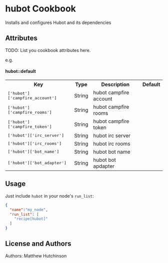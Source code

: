 hubot Cookbook
==============
Installs and configures Hubot and its dependencies

Attributes
----------
TODO: List you cookbook attributes here.

e.g.
#### hubot::default
<table>
  <tr>
    <th>Key</th>
    <th>Type</th>
    <th>Description</th>
    <th>Default</th>
  </tr>
  <tr>
    <td><tt>['hubot']['campfire_account']</tt></td>
    <td>String</td>
    <td>hubot campfire account</td>
    <td><tt></tt></td>
  </tr>
  <tr>
    <td><tt>['hubot']['campfire_rooms']</tt></td>
    <td>String</td>
    <td>hubot campfire rooms</td>
    <td><tt></tt></td>
  </tr>
  <tr>
    <td><tt>['hubot']['campfire_token']</tt></td>
    <td>String</td>
    <td>hubot campfire token</td>
    <td><tt></tt></td>
  </tr>
  <tr>
    <td><tt>['hubot']['irc_server']</tt></td>
    <td>String</td>
    <td>hubot irc server</td>
    <td><tt></tt></td>
  </tr>
  <tr>
    <td><tt>['hubot']['irc_rooms']</tt></td>
    <td>String</td>
    <td>hubot irc rooms</td>
    <td><tt></tt></td>
  </tr>
  <tr>
    <td><tt>['hubot']['bot_name']</tt></td>
    <td>String</td>
    <td>hubot bot name</td>
    <td><tt></tt></td>
  </tr>
  <tr>
    <td><tt>['hubot']['bot_adapter']</tt></td>
    <td>String</td>
    <td>hubot bot apdapter</td>
    <td><tt></tt></td>
  </tr>
</table>

Usage
-----
Just include `hubot` in your node's `run_list`:

```json
{
  "name":"my_node",
  "run_list": [
    "recipe[hubot]"
  ]
}
```

License and Authors
-------------------
Authors: Matthew Hutchinson
